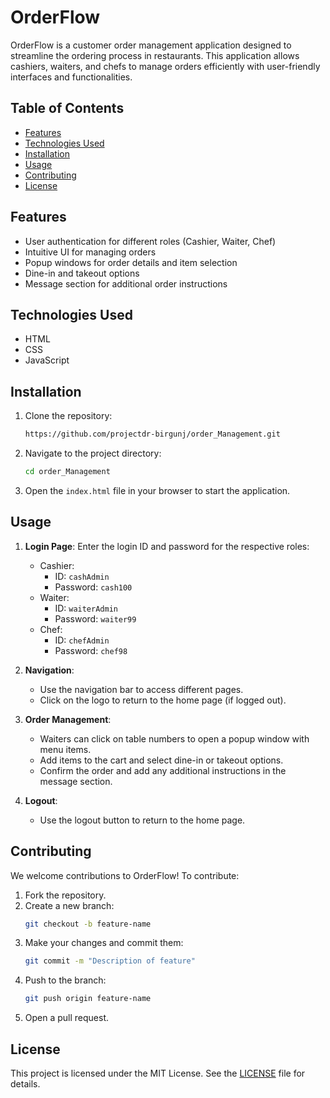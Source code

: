 # OrderFlow

OrderFlow is a customer order management application designed to streamline the ordering process in restaurants. This application allows cashiers, waiters, and chefs to manage orders efficiently with user-friendly interfaces and functionalities.

## Table of Contents
- [Features](#features)
- [Technologies Used](#technologies-used)
- [Installation](#installation)
- [Usage](#usage)
- [Contributing](#contributing)
- [License](#license)

## Features
- User authentication for different roles (Cashier, Waiter, Chef)
- Intuitive UI for managing orders
- Popup windows for order details and item selection
- Dine-in and takeout options
- Message section for additional order instructions

## Technologies Used
- HTML
- CSS
- JavaScript

## Installation
1. Clone the repository:
    ```bash
    https://github.com/projectdr-birgunj/order_Management.git
    ```

2. Navigate to the project directory:
    ```bash
    cd order_Management
    ```

3. Open the `index.html` file in your browser to start the application.

## Usage
1. **Login Page**: Enter the login ID and password for the respective roles:
   - Cashier: 
     - ID: `cashAdmin`
     - Password: `cash100`
   - Waiter:
     - ID: `waiterAdmin`
     - Password: `waiter99`
   - Chef:
     - ID: `chefAdmin`
     - Password: `chef98`

2. **Navigation**:
   - Use the navigation bar to access different pages.
   - Click on the logo to return to the home page (if logged out).

3. **Order Management**:
   - Waiters can click on table numbers to open a popup window with menu items.
   - Add items to the cart and select dine-in or takeout options.
   - Confirm the order and add any additional instructions in the message section.

4. **Logout**:
   - Use the logout button to return to the home page.

## Contributing
We welcome contributions to OrderFlow! To contribute:
1. Fork the repository.
2. Create a new branch:
    ```bash
    git checkout -b feature-name
    ```
3. Make your changes and commit them:
    ```bash
    git commit -m "Description of feature"
    ```
4. Push to the branch:
    ```bash
    git push origin feature-name
    ```
5. Open a pull request.

## License
This project is licensed under the MIT License. See the [LICENSE](LICENSE) file for details.
